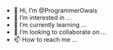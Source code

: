 - 👋 Hi, I’m @ProgrammerOwais
- 👀 I’m interested in ...
- 🌱 I’m currently learning ...
- 💞️ I’m looking to collaborate on ...
- 📫 How to reach me ...

<!---
ProgrammerOwais/ProgrammerOwais is a ✨ special ✨ repository because its `README.md` (this file) appears on your GitHub profile.
You can click the Preview link to take a look at your changes.
--->

